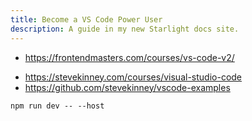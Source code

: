 ```yaml
---
title: Become a VS Code Power User
description: A guide in my new Starlight docs site.
---
```


- <https://frontendmasters.com/courses/vs-code-v2/>

* <https://stevekinney.com/courses/visual-studio-code>
* <https://github.com/stevekinney/vscode-examples>

```
npm run dev -- --host
```
